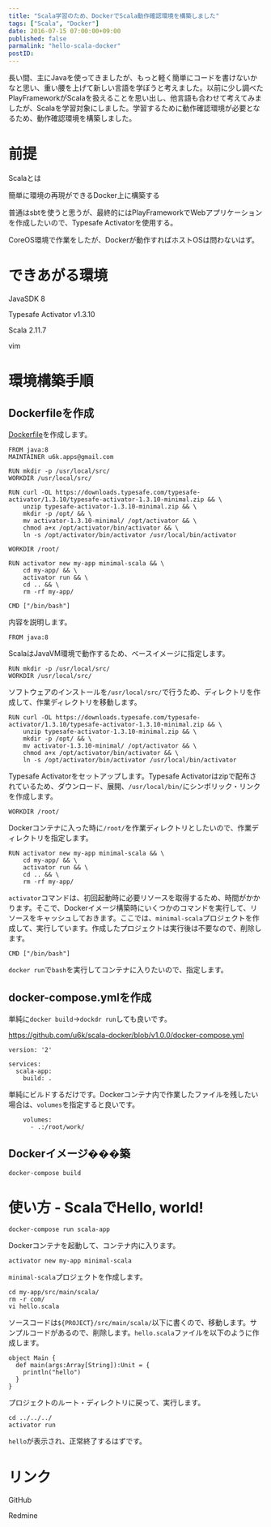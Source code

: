 ```yaml
---
title: "Scala学習のため、DockerでScala動作確認環境を構築しました"
tags: ["Scala", "Docker"]
date: 2016-07-15 07:00:00+09:00
published: false
parmalink: "hello-scala-docker"
postID:
---
```


長い間、主にJavaを使ってきましたが、もっと軽く簡単にコードを書けないかなと思い、重い腰を上げて新しい言語を学ぼうと考えました。以前に少し調べたPlayFrameworkがScalaを扱えることを思い出し、他言語も合わせて考えてみましたが、Scalaを学習対象にしました。学習するために動作確認環境が必要となるため、動作確認環境を構築しました。

<!-- more -->

# 前提

Scalaとは

簡単に環境の再現ができるDocker上に構築する

普通はsbtを使うと思うが、最終的にはPlayFrameworkでWebアプリケーションを作成したいので、Typesafe Activatorを使用する。

CoreOS環境で作業をしたが、Dockerが動作すればホストOSは問わないはず。

# できあがる環境

JavaSDK 8

Typesafe Activator v1.3.10

Scala 2.11.7

vim

# 環境構築手順

## Dockerfileを作成

[Dockerfile](https://github.com/u6k/scala-docker/blob/v1.0.0/Dockerfile)を作成します。

```
FROM java:8
MAINTAINER u6k.apps@gmail.com

RUN mkdir -p /usr/local/src/
WORKDIR /usr/local/src/

RUN curl -OL https://downloads.typesafe.com/typesafe-activator/1.3.10/typesafe-activator-1.3.10-minimal.zip && \
    unzip typesafe-activator-1.3.10-minimal.zip && \
    mkdir -p /opt/ && \
    mv activator-1.3.10-minimal/ /opt/activator && \
    chmod a+x /opt/activator/bin/activator && \
    ln -s /opt/activator/bin/activator /usr/local/bin/activator

WORKDIR /root/

RUN activator new my-app minimal-scala && \
    cd my-app/ && \
    activator run && \
    cd .. && \
    rm -rf my-app/

CMD ["/bin/bash"]
```

内容を説明します。

```
FROM java:8
```

ScalaはJavaVM環境で動作するため、ベースイメージに指定します。

```
RUN mkdir -p /usr/local/src/
WORKDIR /usr/local/src/
```

ソフトウェアのインストールを`/usr/local/src/`で行うため、ディレクトリを作成して、作業ディレクトリを移動します。

```
RUN curl -OL https://downloads.typesafe.com/typesafe-activator/1.3.10/typesafe-activator-1.3.10-minimal.zip && \
    unzip typesafe-activator-1.3.10-minimal.zip && \
    mkdir -p /opt/ && \
    mv activator-1.3.10-minimal/ /opt/activator && \
    chmod a+x /opt/activator/bin/activator && \
    ln -s /opt/activator/bin/activator /usr/local/bin/activator
```

Typesafe Activatorをセットアップします。Typesafe Activatorはzipで配布されているため、ダウンロード、展開、`/usr/local/bin/`にシンボリック・リンクを作成します。

```
WORKDIR /root/
```

Dockerコンテナに入った時に`/root/`を作業ディレクトリとしたいので、作業ディレクトリを指定します。

```
RUN activator new my-app minimal-scala && \
    cd my-app/ && \
    activator run && \
    cd .. && \
    rm -rf my-app/
```

`activator`コマンドは、初回起動時に必要リソースを取得するため、時間がかかります。そこで、Dockerイメージ構築時にいくつかのコマンドを実行して、リソースをキャッシュしておきます。ここでは、`minimal-scala`プロジェクトを作成して、実行しています。作成したプロジェクトは実行後は不要なので、削除します。

```
CMD ["/bin/bash"]
```

`docker run`で`bash`を実行してコンテナに入りたいので、指定します。

## docker-compose.ymlを作成

単純に`docker build`→`dockdr run`しても良いです。

https://github.com/u6k/scala-docker/blob/v1.0.0/docker-compose.yml

```
version: '2'

services:
  scala-app:
    build: .
```

単純にビルドするだけです。Dockerコンテナ内で作業したファイルを残したい場合は、`volumes`を指定すると良いです。

```
    volumes:
      - .:/root/work/
```

## Dockerイメージ���築

```
docker-compose build
```

# 使い方 - ScalaでHello, world!

```
docker-compose run scala-app
```

Dockerコンテナを起動して、コンテナ内に入ります。

```
activator new my-app minimal-scala
```

`minimal-scala`プロジェクトを作成します。

```
cd my-app/src/main/scala/
rm -r com/
vi hello.scala
```

ソースコードは`${PROJECT}/src/main/scala/`以下に書くので、移動します。サンプルコードがあるので、削除します。`hello.scala`ファイルを以下のように作成します。

```
object Main {
  def main(args:Array[String]):Unit = {
    println("hello")
  }
}
```

プロジェクトのルート・ディレクトリに戻って、実行します。

```
cd ../../../
activator run
```

`hello`が表示され、正常終了するはずです。

# リンク

GitHub

Redmine
